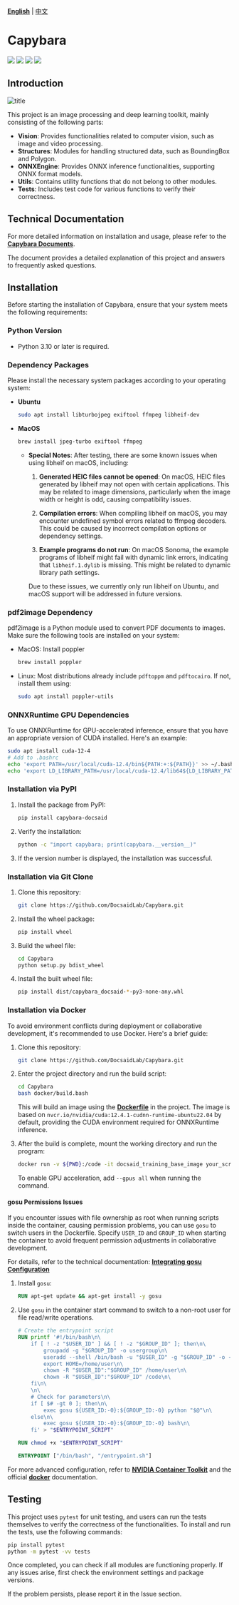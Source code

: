 [**English**](./README.md) | [中文](./README_tw.md)

# Capybara

<p align="left">
    <a href="./LICENSE"><img src="https://img.shields.io/badge/license-Apache%202-dfd.svg"></a>
    <a href=""><img src="https://img.shields.io/badge/python-3.10+-aff.svg"></a>
    <a href="https://github.com/DocsaidLab/Capybara/releases"><img src="https://img.shields.io/github/v/release/DocsaidLab/Capybara?color=ffa"></a>
    <a href="https://pypi.org/project/capybara_docsaid/"><img src="https://img.shields.io/pypi/v/capybara_docsaid.svg"></a>
</p>

## Introduction

![title](https://raw.githubusercontent.com/DocsaidLab/Capybara/refs/heads/main/docs/title.webp)

This project is an image processing and deep learning toolkit, mainly consisting of the following parts:

- **Vision**: Provides functionalities related to computer vision, such as image and video processing.
- **Structures**: Modules for handling structured data, such as BoundingBox and Polygon.
- **ONNXEngine**: Provides ONNX inference functionalities, supporting ONNX format models.
- **Utils**: Contains utility functions that do not belong to other modules.
- **Tests**: Includes test code for various functions to verify their correctness.

## Technical Documentation

For more detailed information on installation and usage, please refer to the [**Capybara Documents**](https://docsaid.org/en/docs/capybara).

The document provides a detailed explanation of this project and answers to frequently asked questions.

## Installation

Before starting the installation of Capybara, ensure that your system meets the following requirements:

### Python Version

- Python 3.10 or later is required.

### Dependency Packages

Please install the necessary system packages according to your operating system:

- **Ubuntu**

  ```bash
  sudo apt install libturbojpeg exiftool ffmpeg libheif-dev
  ```

- **MacOS**

  ```bash
  brew install jpeg-turbo exiftool ffmpeg
  ```

  - **Special Notes**: After testing, there are some known issues when using libheif on macOS, including:

    1. **Generated HEIC files cannot be opened**: On macOS, HEIC files generated by libheif may not open with certain applications. This may be related to image dimensions, particularly when the image width or height is odd, causing compatibility issues.

    2. **Compilation errors**: When compiling libheif on macOS, you may encounter undefined symbol errors related to ffmpeg decoders. This could be caused by incorrect compilation options or dependency settings.

    3. **Example programs do not run**: On macOS Sonoma, the example programs of libheif might fail with dynamic link errors, indicating that `libheif.1.dylib` is missing. This might be related to dynamic library path settings.

    Due to these issues, we currently only run libheif on Ubuntu, and macOS support will be addressed in future versions.

### pdf2image Dependency

pdf2image is a Python module used to convert PDF documents to images. Make sure the following tools are installed on your system:

- MacOS: Install poppler

  ```bash
  brew install poppler
  ```

- Linux: Most distributions already include `pdftoppm` and `pdftocairo`. If not, install them using:

  ```bash
  sudo apt install poppler-utils
  ```

### ONNXRuntime GPU Dependencies

To use ONNXRuntime for GPU-accelerated inference, ensure that you have an appropriate version of CUDA installed. Here's an example:

```bash
sudo apt install cuda-12-4
# Add to .bashrc
echo 'export PATH=/usr/local/cuda-12.4/bin${PATH:+:${PATH}}' >> ~/.bashrc
echo 'export LD_LIBRARY_PATH=/usr/local/cuda-12.4/lib64${LD_LIBRARY_PATH:+:${LD_LIBRARY_PATH}}' >> ~/.bashrc
```

### Installation via PyPI

1. Install the package from PyPI:

   ```bash
   pip install capybara-docsaid
   ```

2. Verify the installation:

   ```bash
   python -c "import capybara; print(capybara.__version__)"
   ```

3. If the version number is displayed, the installation was successful.

### Installation via Git Clone

1. Clone this repository:

   ```bash
   git clone https://github.com/DocsaidLab/Capybara.git
   ```

2. Install the wheel package:

   ```bash
   pip install wheel
   ```

3. Build the wheel file:

   ```bash
   cd Capybara
   python setup.py bdist_wheel
   ```

4. Install the built wheel file:

   ```bash
   pip install dist/capybara_docsaid-*-py3-none-any.whl
   ```

### Installation via Docker

To avoid environment conflicts during deployment or collaborative development, it's recommended to use Docker. Here's a brief guide:

1. Clone this repository:

   ```bash
   git clone https://github.com/DocsaidLab/Capybara.git
   ```

2. Enter the project directory and run the build script:

   ```bash
   cd Capybara
   bash docker/build.bash
   ```

   This will build an image using the [**Dockerfile**](https://github.com/DocsaidLab/Capybara/blob/main/docker/Dockerfile) in the project. The image is based on `nvcr.io/nvidia/cuda:12.4.1-cudnn-runtime-ubuntu22.04` by default, providing the CUDA environment required for ONNXRuntime inference.

3. After the build is complete, mount the working directory and run the program:

   ```bash
   docker run -v ${PWD}:/code -it docsaid_training_base_image your_scripts.py
   ```

   To enable GPU acceleration, add `--gpus all` when running the command.

#### gosu Permissions Issues

If you encounter issues with file ownership as root when running scripts inside the container, causing permission problems, you can use `gosu` to switch users in the Dockerfile. Specify `USER_ID` and `GROUP_ID` when starting the container to avoid frequent permission adjustments in collaborative development.

For details, refer to the technical documentation: [**Integrating gosu Configuration**](https://docsaid.org/en/docs/capybara/advance/#integrating-gosu-configuration)

1. Install `gosu`:

   ```dockerfile
   RUN apt-get update && apt-get install -y gosu
   ```

2. Use `gosu` in the container start command to switch to a non-root user for file read/write operations.

   ```dockerfile
   # Create the entrypoint script
   RUN printf '#!/bin/bash\n\
       if [ ! -z "$USER_ID" ] && [ ! -z "$GROUP_ID" ]; then\n\
           groupadd -g "$GROUP_ID" -o usergroup\n\
           useradd --shell /bin/bash -u "$USER_ID" -g "$GROUP_ID" -o -c "" -m user\n\
           export HOME=/home/user\n\
           chown -R "$USER_ID":"$GROUP_ID" /home/user\n\
           chown -R "$USER_ID":"$GROUP_ID" /code\n\
       fi\n\
       \n\
       # Check for parameters\n\
       if [ $# -gt 0 ]; then\n\
           exec gosu ${USER_ID:-0}:${GROUP_ID:-0} python "$@"\n\
       else\n\
           exec gosu ${USER_ID:-0}:${GROUP_ID:-0} bash\n\
       fi' > "$ENTRYPOINT_SCRIPT"

   RUN chmod +x "$ENTRYPOINT_SCRIPT"

   ENTRYPOINT ["/bin/bash", "/entrypoint.sh"]
   ```

For more advanced configuration, refer to [**NVIDIA Container Toolkit**](https://docs.nvidia.com/datacenter/cloud-native/container-toolkit/latest/install-guide.html) and the official [**docker**](https://docs.docker.com/) documentation.

## Testing

This project uses `pytest` for unit testing, and users can run the tests themselves to verify the correctness of the functionalities. To install and run the tests, use the following commands:

```bash
pip install pytest
python -m pytest -vv tests
```

Once completed, you can check if all modules are functioning properly. If any issues arise, first check the environment settings and package versions.

If the problem persists, please report it in the Issue section.

